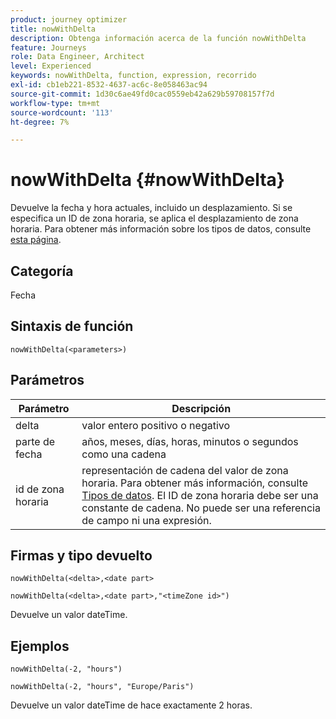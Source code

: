 ```yaml
---
product: journey optimizer
title: nowWithDelta
description: Obtenga información acerca de la función nowWithDelta
feature: Journeys
role: Data Engineer, Architect
level: Experienced
keywords: nowWithDelta, function, expression, recorrido
exl-id: cb1eb221-8532-4637-ac6c-8e058463ac94
source-git-commit: 1d30c6ae49fd0cac0559eb42a629b59708157f7d
workflow-type: tm+mt
source-wordcount: '113'
ht-degree: 7%

---
```


# nowWithDelta {#nowWithDelta}

Devuelve la fecha y hora actuales, incluido un desplazamiento. Si se especifica un ID de zona horaria, se aplica el desplazamiento de zona horaria. Para obtener más información sobre los tipos de datos, consulte [esta página](../expression/data-types.md).

## Categoría

Fecha

## Sintaxis de función

`nowWithDelta(<parameters>)`

## Parámetros

| Parámetro | Descripción |
|--- |--- |
| delta | valor entero positivo o negativo |
| parte de fecha | años, meses, días, horas, minutos o segundos como una cadena |
| id de zona horaria | representación de cadena del valor de zona horaria. Para obtener más información, consulte [Tipos de datos](../expression/data-types.md). El ID de zona horaria debe ser una constante de cadena. No puede ser una referencia de campo ni una expresión. |

## Firmas y tipo devuelto

`nowWithDelta(<delta>,<date part>`

`nowWithDelta(<delta>,<date part>,"<timeZone id>")`

Devuelve un valor dateTime.

## Ejemplos

`nowWithDelta(-2, "hours")`

`nowWithDelta(-2, "hours", "Europe/Paris")`

Devuelve un valor dateTime de hace exactamente 2 horas.

